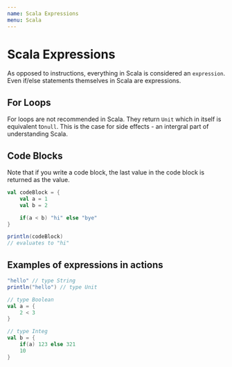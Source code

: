 ```yaml
---
name: Scala Expressions
menu: Scala
---
```


# Scala Expressions

As opposed to instructions, everything in Scala is considered an `expression`. Even if/else statements themselves in Scala are expressions.

## For Loops

For loops are not recommended in Scala. They return `Unit` which in itself is equivalent to`null`. This is the case for side effects - an intergral part of understanding Scala.

## Code Blocks

Note that if you write a code block, the last value in the code block is returned as the value.

```scala
val codeBlock = {
    val a = 1
    val b = 2

    if(a < b) "hi" else "bye"
}

println(codeBlock)
// evaluates to "hi"
```

## Examples of expressions in actions

```scala
"hello" // type String
println("hello") // type Unit

// type Boolean
val a = {
    2 < 3
}

// type Integ
val b = {
    if(a) 123 else 321
    10
}
```
